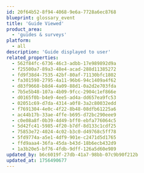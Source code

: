 ```yaml
---
id: 20f64b52-8f94-4068-9e6a-7728a6ec8768
blueprint: glossary_event
title: 'Guide Viewed'
product_area:
  - 'guides & surveys'
platform:
  - all
description: 'Guide displayed to user'
related_properties:
  - 562f84fc-6736-46c3-adbb-17e989892d9a
  - f25500a7-89a3-48e4-acad-288d11385272
  - fd9f38d4-7535-42bf-80af-71130bfc1802
  - fa301598-2795-4a11-96b6-94c1409a4f62
  - d83f9668-b8d4-4a09-88d1-0a2d2e703fda
  - 7b5e5b48-107a-4b09-9fcc-2904c1ef866e
  - d0165f0b-b4e9-4ee5-ad4a-dd657ea9fc53
  - 02051c69-d7da-4314-a0f8-3a2c80032edd
  - f7691304-4e0c-4f22-8b48-08dfb61225a6
  - ac44b17b-33ae-4ffe-b695-d72bc290eee9
  - c0e08a8f-0b39-4d49-bff0-ebfa776064c5
  - 5d42fc41-5985-4f20-b7df-8d133c1cdf25
  - 75853e72-4024-4c02-b3c0-d49768c5ff78
  - 5fd9774a-a5e1-4df9-901e-c2471d5d1765
  - ffd9aaa4-36fa-45da-b43d-18b6ecb432d9
  - 1a3b20e5-bf76-4fdb-9dff-126a5d60e989
updated_by: b6c6019f-27db-41a7-98bb-07c9b90f212b
updated_at: 1756490677
---
```

